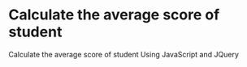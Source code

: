 # Calculate the average score of student
Calculate the average score of student
Using JavaScript and JQuery
